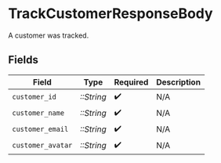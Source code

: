 # TrackCustomerResponseBody

A customer was tracked.


## Fields

| Field              | Type               | Required           | Description        |
| ------------------ | ------------------ | ------------------ | ------------------ |
| `customer_id`      | *::String*         | :heavy_check_mark: | N/A                |
| `customer_name`    | *::String*         | :heavy_check_mark: | N/A                |
| `customer_email`   | *::String*         | :heavy_check_mark: | N/A                |
| `customer_avatar`  | *::String*         | :heavy_check_mark: | N/A                |